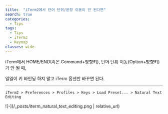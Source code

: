 ```yaml
---
title:  "iTerm2에서 단어 단위/문장 이동이 안 된다면"
search: true
categories: 
  - Tips
tags:
  - Tips
  - iTerm2
  - Keymap
classes: wide
---
```


iTerm에서 HOME/END(혹은 Command+방향키), 단어 단위 이동(Option+방향키) 가 안 될 때, 

일일이 키 바인딩 하지 말고 iTerm 옵션만 바꾸면 된다.

---

`iTerm2 > Preferences > Profiles > Keys > Load Preset... > Natural Text Editing`

![-](/_posts/iterm_natural_text_editing.png | relative_url)